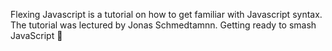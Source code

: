 Flexing Javascript is a tutorial on how to get familiar with Javascript syntax. The tutorial was lectured by Jonas Schmedtamnn. Getting ready to smash JavaScript 🚀
